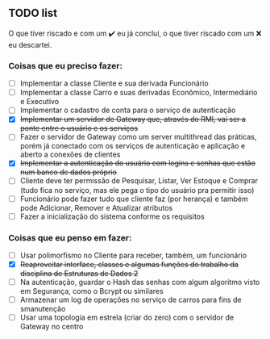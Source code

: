 ## TODO list

O que tiver riscado e com um ✔️ eu já concluí, o que tiver riscado com um ❌ eu descartei.

### Coisas que eu **preciso** fazer:


- [ ] Implementar a classe Cliente e sua derivada Funcionário
- [ ] Implementar a classe Carro e suas derivadas Econômico, Intermediário e Executivo
- [ ] Implementar o cadastro de conta para o serviço de autenticação
- [x] ~~Implementar um servidor de Gateway que, através do RMI, vai ser a ponte entre o usuário e os serviços~~
- [ ] Fazer o servidor de Gateway como um server multithread das práticas, porém já conectado com os serviços de autenticação e aplicação e aberto a conexões de clientes
- [x] ~~Implementar a autenticação do usuário com logins e senhas que estão num banco de dados próprio~~
- [ ] Cliente deve ter permissão de Pesquisar, Listar, Ver Estoque e Comprar (tudo fica no serviço, mas ele pega o tipo do usuário pra permitir isso)
- [ ] Funcionário pode fazer tudo que cliente faz (por herança) e também pode Adicionar, Remover e Atualizar atributos
- [ ] Fazer a inicialização do sistema conforme os requisitos

### Coisas que eu **penso** em fazer:

- [ ] Usar polimorfismo no Cliente para receber, também, um funcionário
- [x] ~~Reaproveitar interface, classes e algumas funções do trabalho da disciplina de Estruturas de Dados 2~~
- [ ] Na autenticação, guardar o Hash das senhas com algum algoritmo visto em Segurança, como o Bcrypt ou similares
- [ ] Armazenar um log de operações no serviço de carros para fins de smanutenção
- [ ] Usar uma topologia em estrela (criar do zero) com o servidor de Gateway no centro
